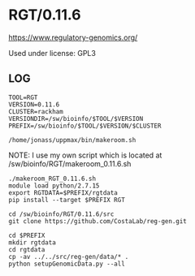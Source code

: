 RGT/0.11.6
========================

<https://www.regulatory-genomics.org/>

Used under license:
GPL3

LOG
---

    TOOL=RGT
    VERSION=0.11.6
    CLUSTER=rackham
    VERSIONDIR=/sw/bioinfo/$TOOL/$VERSION
    PREFIX=/sw/bioinfo/$TOOL/$VERSION/$CLUSTER

    /home/jonass/uppmax/bin/makeroom.sh

NOTE: I use my own script which is located at /sw/bioinfo/RGT/makeroom_0.11.6.sh
    
    ./makeroom_RGT_0.11.6.sh
    module load python/2.7.15
    export RGTDATA=$PREFIX/rgtdata
    pip install --target $PREFIX RGT

    cd /sw/bioinfo/RGT/0.11.6/src
    git clone https://github.com/CostaLab/reg-gen.git

    cd $PREFIX
    mkdir rgtdata
    cd rgtdata
    cp -av ../../src/reg-gen/data/* .
    python setupGenomicData.py --all

